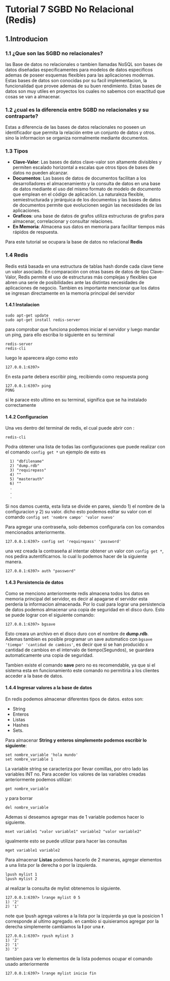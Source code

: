 # Tutorial 7 SGBD No Relacional (Redis)

## 1.Introducion
### 1.1 ¿Que son las SGBD no relacionales?
las Base de datos no relacionales o tambien llamadas NoSQL son bases de datos diseñadas especificamentes para modelos de datos especificos ademas de poseer esquemas flexibles para las aplicaciones modernas. Estas bases de datos son conocidas por su facil implementacion, la funcionalidad que provee ademas de su buen rendimiento. Estas bases de datos son muy utiles en proyectos los cuales no sabemos con exactitud que cosas se van a almacenar.

### 1.2 ¿cual es la diferencia entre SGBD no relacionales y su contraparte?
Estas a diferencia de las bases de datos relacionales no poseen un  identificador que permita la relación entre un conjunto de datos y otros. sino la informacion se organiza normalmente mediante documentos.

### 1.3 Tipos 
- **Clave-Valor**: Las bases de datos clave-valor son altamente divisibles y permiten escalado horizontal a escalas que otros tipos de bases de datos no pueden alcanzar.
- **Documentos**: Las bases de datos de documentos facilitan a los desarrolladores el almacenamiento y la consulta de datos en una base de datos mediante el uso del mismo formato de modelo de documento que emplean en el código de aplicación. La naturaleza flexible, semiestructurada y jerárquica de los documentos y las bases de datos de documentos permite que evolucionen según las necesidades de las aplicaciones.
- **Graficos**: una base de datos de grafos utiliza estructuras de grafos para almacenar, correlacionar y consultar relaciones.
- **En Memoria**: Almacena sus datos en memoria para facilitar tiempos más rápidos de respuesta. 

Para este tutorial se ocupara la base de datos no relacional **Redis**

### 1.4 Redis
Redis está basada en una estructura de tablas hash donde cada clave tiene un valor asociado. En comparación con otras bases de datos de tipo Clave-Valor, Redis permite el uso de estructuras más complejas y flexibles que abren una serie de posibilidades ante las distintas necesidades de aplicaciones de negocio. Tambien es importante mencionar que los datos se ingresan directamente en la memoria principal del servidor

#### 1.4.1 Instalacion
~~~
sudo apt-get update
sudo apt-get install redis-server
~~~
para comprobar que funciona podemos iniciar el servidor y luego mandar un ping, para ello escriba lo siguiente en su terminal
~~~
redis-server
redis-cli
~~~
luego le aparecera algo como esto
~~~
127.0.0.1:6397> 
~~~
En esta parte debera escribir ping, recibiendo como respuesta pong
~~~
127.0.0.1:6397> ping 
PONG
~~~
si le parace esto ultimo en su terminal, significa que se ha instalado correctamente

#### 1.4.2 Configuracion

Una ves dentro del terminal de redis, el cual puede abrir con :
~~~
redis-cli
~~~
Podra obtener una lista de todas las configuraciones que puede realizar con el comando `config get *`
un ejemplo de esto es 
~~~
  1) "dbfilename"
  2) "dump.rdb"
  3) "requirepass"
  4) ""
  5) "masterauth"
  6) ""
  .
  .
  .
~~~
Si nos damos cuenta, esta lista se divide en pares, siendo 1) el nombre de la configuracion y 2) su valor. dicho esto podemos editar su valor con el comando `config set 'nombre campo' 'valor nuevo' `

Para agregar una contraseña, solo debemos configurarla con los comandos mencionados anteriormente.
~~~
127.0.0.1:6397> config set 'requirepass' 'password'
~~~
una vez creada la contraseña al intentar obtener un valor con `config get *`, nos pedira autentificarnos. lo cual lo podemos hacer de la siguiente manera.
~~~
127.0.0.1:6397> auth "password"
~~~
#### 1.4.3 Persistencia de datos
Como se menciono anteriormente redis almacena todos los datos en memoria principal del servidor, es decir al apagarse el servidor esta perderia la informacion almacenada. Por lo cual para lograr una persistencia de datos podemos almacenar una copia de seguridad en el disco duro. Esto se puede lograr con el siguiente comando:

~~~
127.0.0.1:6397> bgsave
~~~

Esto creara un archivo en el disco duro con el nombre de **dump.rdb**. Ademas tambien es posible programar un save automatico con `bgsave 'tiempo' 'cantidad de cambios'`, es decir que si se han producido x cantidad de cambios en el intervalo de tiempo(Segundos), se guardara automaticamente una copia de seguridad.

Tambien existe el comando **save** pero no es recomendable, ya que si el sistema esta en funcionamiento este comando no permitiria a los clientes acceder a la base de datos.

#### 1.4.4 Ingresar valores a la base de datos

En redis podemos almacenar diferentes tipos de datos. estos son:
- String
- Enteros
- Listas
- Hashes
- Sets. 

Para almacenar **String y enteros simplemente podemos escribir lo siguiente**:
~~~
set nombre_variable 'hola mundo' 
set nombre_variable 1 
~~~
La variable string se caracteriza por llevar comillas, por otro lado las variables INT no.
Para acceder los valores de las variables creadas anteriormente podemos utilizar:
~~~
get nombre_variable 
~~~
y para borrar 
~~~
del nombre_variable 
~~~
Ademas si deseamos agregar mas de 1 variable podemos hacer lo siguiente.
~~~
mset variable1 "valor variable1" variable2 "valor variable2" 
~~~
igualmente esto se puede utilizar para hacer las consultas
~~~
mget variable1 variable2 
~~~

Para almacenar **Listas** podemos hacerlo de 2 maneras, agregar elementos a una lista por la derecha o por la izquierda.
~~~
lpush mylist 1
lpush mylist 2
~~~
al realizar la consulta de mylist obtenemos lo siguiente.
~~~
127.0.0.1:6397> lrange mylist 0 5 
1) '2'
2) '1'
~~~
note que lpush agrega valores a la lista por la izquierda ya que la posicion 1 corresponde al ultimo agregado. en cambio si quisieramos agregar por la derecha simplemente cambiamos la **l** por una **r**.
~~~
127.0.0.1:6397> rpush mylist 3
1) '2'
2) '1'
3) '3'
~~~
tambien para ver lo elementos de la lista podemos ocupar el comando usado anteriormente 
~~~
127.0.0.1:6397> lrange mylist inicio fin 
~~~
